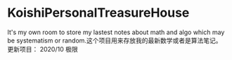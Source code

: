 # KoishiPersonalTreasureHouse
It's my own room to store my lastest notes about math and algo which may be systematism or random.这个项目用来存放我的最新数学或者是算法笔记。
更新项目：
2020/10 极限
